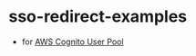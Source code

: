 # sso-redirect-examples

- for [AWS Cognito User Pool](https://github.com/sogaoh/sso-redirect-examples/wiki/%E8%AA%8D%E8%A8%BC%E5%9F%BA%E7%9B%A4-examples-1) 
